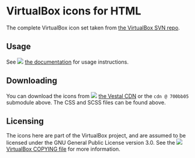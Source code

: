 # VirtualBox icons for HTML
The complete VirtualBox icon set taken from [the VirtualBox SVN repo](https://www.virtualbox.org/browser/vbox/trunk/src/VBox/Frontends/VirtualBox/images?rev=80000).
## Usage
See ![](https://cdn.jsdelivr.net/gh/Sid220/cdn@main/vi/file-manager-properties.png) [the documentation](https://vi.sidtrz.com/#usage) for usage instructions.
## Downloading
You can download the icons from ![](https://cdn.jsdelivr.net/gh/Sid220/cdn@main/vi/download-manager.png) [the Vestal CDN](https://github.com/Sid220/cdn/tree/main/vi) or the `cdn @ 700bb05` submodule above. The CSS and SCSS files can be found above.
## Licensing
The icons here are part of the VirtualBox project, and are assumed to be licensed under the GNU General Public License version 3.0. See the ![](https://cdn.jsdelivr.net/gh/Sid220/cdn@main/vi/file-manager-copy.png) [VirtualBox COPYING file](https://www.virtualbox.org/browser/vbox/trunk/COPYING) for more information.
